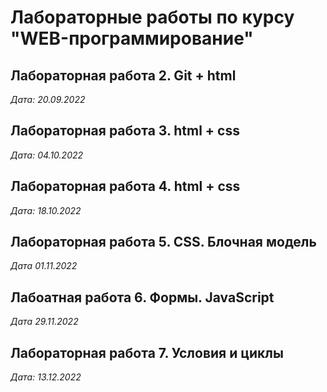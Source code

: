 # Лабораторные работы по курсу "WEB-программирование"

## Лабораторная работа 2. Git + html

*Дата: 20.09.2022*

## Лабораторная работа 3. html + css

*Дата: 04.10.2022*

## Лабораторная работа 4. html + css

*Дата: 18.10.2022*

## Лабораторная работа 5. CSS. Блочная модель 

*Дата 01.11.2022*

## Лабоатная работа 6. Формы. JavaScript

*Дата 29.11.2022*

## Лабораторная работа 7. Условия и циклы

*Дата: 13.12.2022*